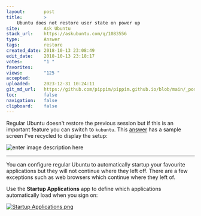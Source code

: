 ```yaml
---
layout:       post
title:        >
    Ubuntu does not restore user state on power up
site:         Ask Ubuntu
stack_url:    https://askubuntu.com/q/1083556
type:         Answer
tags:         restore
created_date: 2018-10-13 23:08:49
edit_date:    2018-10-13 23:18:17
votes:        "1 "
favorites:    
views:        "125 "
accepted:     
uploaded:     2023-12-31 10:24:11
git_md_url:   https://github.com/pippim/pippim.github.io/blob/main/_posts/2018/2018-10-13-Ubuntu-does-not-restore-user-state-on-power-up.md
toc:          false
navigation:   false
clipboard:    false
---
```


Regular Ubuntu doesn't restore the previous session but if this is an important feature you can switch to `kubuntu`. This [answer][1] has a sample screen I've recycled to display the setup:

![enter image description here][2]


----------

You can configure regular Ubuntu to automatically startup your favourite applications but they will not continue where they left off. There are a few exceptions such as web browsers which continue where they left of.

Use the **Startup Applications** app to define which applications automatically load when you sign on:

[![Startup Applications.png][3]][3]


  [1]: https://askubuntu.com/questions/428805/prevent-kubuntu-from-remembering-previous-session
  [2]: https://i.stack.imgur.com/ny599.png
  [3]: https://i.stack.imgur.com/NJQr2m.png
